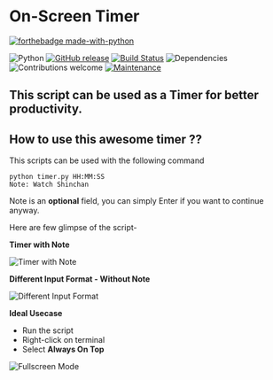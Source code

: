 # On-Screen Timer
[![forthebadge made-with-python](http://ForTheBadge.com/images/badges/made-with-python.svg)](https://www.python.org/)


![Python](https://img.shields.io/badge/python-v3.6+-blue.svg)
[![GitHub release](https://img.shields.io/github/release/Naereen/StrapDown.js.svg)](https://GitHub.com/Naereen/StrapDown.js/releases/)
[![Build Status](https://travis-ci.org/anfederico/Clairvoyant.svg?branch=master)](https://travis-ci.org/anfederico/Clairvoyant)
![Dependencies](https://img.shields.io/badge/dependencies-up%20to%20date-brightgreen.svg)
![Contributions welcome](https://img.shields.io/badge/contributions-welcome-orange.svg)
[![Maintenance](https://img.shields.io/badge/Maintained%3F-yes-green.svg)](https://GitHub.com/Naereen/StrapDown.js/graphs/commit-activity)

This script can be used as a Timer for better productivity.
---------------------------------------------------------


## How to use this awesome timer ??
This scripts can be used with the following command

```
python timer.py HH:MM:SS
Note: Watch Shinchan
```

Note is an **optional** field, you can simply Enter if you want to continue anyway.


Here are few glimpse of the script-

**Timer with Note**

![](https://github.com/Akashtyagi08/Mini-Projects---Python/blob/master/Timer/Images/timer1.png "Timer with Note")

**Different Input Format - Without Note**

![](https://github.com/Akashtyagi08/Mini-Projects---Python/blob/master/Timer/Images/timer_sec.png "Different Input Format")


**Ideal Usecase**
* Run the script
* Right-click on terminal
* Select **Always On Top**

![](https://github.com/Akashtyagi08/Mini-Projects---Python/blob/master/Timer/Images/timer_fullscreen.png "Fullscreen Mode")
